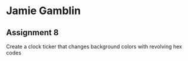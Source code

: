 # Jamie Gamblin
## Assignment 8

Create a clock ticker that changes background colors with revolving hex codes
